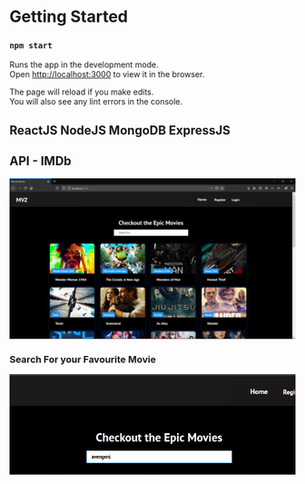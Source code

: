 # Getting Started 

### `npm start`

Runs the app in the development mode.\
Open [http://localhost:3000](http://localhost:3000) to view it in the browser.

The page will reload if you make edits.\
You will also see any lint errors in the console.


## ReactJS NodeJS MongoDB ExpressJS
## API - IMDb

<img src="https://github.com/shashankmotruri/Moviez/blob/master/images/Screenshot%20(260).png" >

### Search For your Favourite Movie 

<img src="https://github.com/shashankmotruri/Moviez/blob/master/images/Screenshot%20(261).png">
